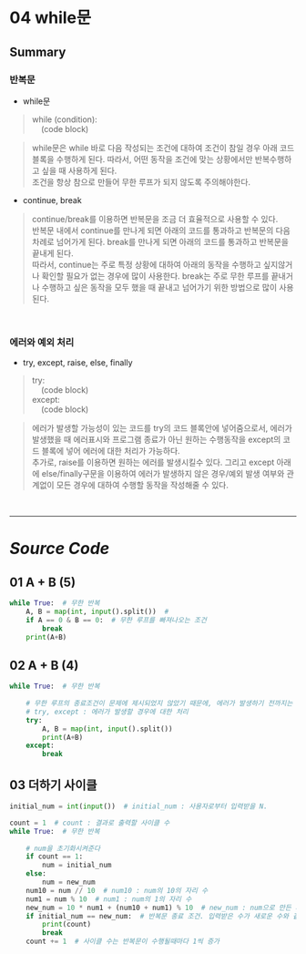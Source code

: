 # 04 while문

## Summary

### **반복문**

- while문

> while (condition):<br>
&nbsp;&nbsp;&nbsp;&nbsp;(code block)<br>

> while문은 while 바로 다음 작성되는 조건에 대하여 조건이 참일 경우 아래 코드블록을 수행하게 된다. 따라서, 어떤 동작을 조건에 맞는 상황에서만 반복수행하고 싶을 때 사용하게 된다.<br>
 조건을 항상 참으로 만들어 무한 루프가 되지 않도록 주의해야한다.

- continue, break

> continue/break를 이용하면 반복문을 조금 더 효율적으로 사용할 수 있다.<br>
 반복문 내에서 continue를 만나게 되면 아래의 코드를 통과하고 반복문의 다음 차례로 넘어가게 된다. break를 만나게 되면 아래의 코드를 통과하고 반복문을 끝내게 된다.<br>
 따라서, continue는 주로 특정 상황에 대하여 아래의 동작을 수행하고 싶지않거나 확인할 필요가 없는 경우에 많이 사용한다. break는 주로 무한 루프를 끝내거나 수행하고 싶은 동작을 모두 했을 때 끝내고 넘어가기 위한 방법으로 많이 사용된다.

<br>

### **에러와 예외 처리**

- try, except, raise, else, finally

> try:<br>
 &nbsp;&nbsp;&nbsp;&nbsp;(code block)<br>
 except:<br>
 &nbsp;&nbsp;&nbsp;&nbsp;(code block)<br>

> 에러가 발생할 가능성이 있는 코드를 try의 코드 블록안에 넣어줌으로서, 에러가 발생했을 때 에러표시와 프로그램 종료가 아닌 원하는 수행동작을 except의 코드 블록에 넣어 에러에 대한 처리가 가능하다.<br>
 추가로, raise를 이용하면 원하는 에러를 발생시킬수 있다. 그리고 except 아래에 else/finally구문을 이용하여 에러가 발생하지 않은 경우/예외 발생 여부와 관계없이 모든 경우에 대하여 수행할 동작을 작성해줄 수 있다.

<br>

---

# *Source Code*

## 01 A + B (5)

```python
while True:  # 무한 반복
    A, B = map(int, input().split())  # 
    if A == 0 & B == 0:  # 무한 루프를 빠져나오는 조건
        break
    print(A+B)
```

## 02 A + B (4)

```python
while True:  # 무한 반복
    
    # 무한 루프의 종료조건이 문제에 제시되었지 않았기 때문에, 에러가 발생하기 전까지는 프로그램이 동작하도록 해주었다.
    # try, except : 에러가 발생할 경우에 대한 처리
    try:
        A, B = map(int, input().split())
        print(A+B)
    except:
        break
```

## 03 더하기 사이클

```python
initial_num = int(input())  # initial_num : 사용자로부터 입력받을 N.

count = 1  # count : 결과로 출력할 사이클 수
while True:  # 무한 반복
    
    # num을 초기화시켜준다
    if count == 1:
        num = initial_num
    else:
        num = new_num
    num10 = num // 10  # num10 : num의 10의 자리 수
    num1 = num % 10  # num1 : num의 1의 자리 수
    new_num = 10 * num1 + (num10 + num1) % 10  # new_num : num으로 만든 새로운 수
    if initial_num == new_num:  # 반복문 종료 조건. 입력받은 수가 새로운 수와 같아질 때
        print(count)
        break
    count += 1  # 사이클 수는 반복문이 수행될때마다 1씩 증가
```